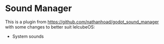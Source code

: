 # Sound Manager
This is a plugin from https://github.com/nathanhoad/godot_sound_manager with some changes to better suit lelcubeOS:

- System sounds
